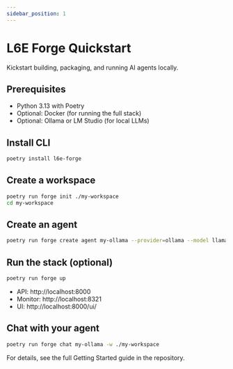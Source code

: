 ```yaml
---
sidebar_position: 1
---
```


# L6E Forge Quickstart

Kickstart building, packaging, and running AI agents locally.

## Prerequisites

- Python 3.13 with Poetry
- Optional: Docker (for running the full stack)
- Optional: Ollama or LM Studio (for local LLMs)

## Install CLI

```bash
poetry install l6e-forge
```

## Create a workspace

```bash
poetry run forge init ./my-workspace
cd my-workspace
```

## Create an agent

```bash
poetry run forge create agent my-ollama --provider=ollama --model llama3.2:3b
```

## Run the stack (optional)

```bash
poetry run forge up
```

- API: http://localhost:8000
- Monitor: http://localhost:8321
- UI: http://localhost:8000/ui/

## Chat with your agent

```bash
poetry run forge chat my-ollama -w ./my-workspace
```

For details, see the full Getting Started guide in the repository.
